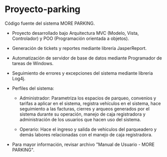 # Proyecto-parking
Código fuente del sistema MORE PARKING.

- Proyecto desarrollado bajo Arquitectura MVC (Modelo, Vista, Controlador) y POO (Programación orientada a objetos).
- Generación de tickets y reportes mediante librería JasperReport.
- Automatización de servidor de base de datos mediante Programador de tareas de Windows. 
- Seguimiento de errores y excepciones del sistema mediante libreria Log4j.
- Perfiles del sistema:
  - Administrador: Parametriza los espacios de parqueo, convenios y tarifas a aplicar en el sistema, registra vehículos en el sistema,
                   hace seguimiento a las facturas, cierres y arqueos generados por el sistema durante su operación, manejo de caja
                   registradora y administración de los usuarios que hacen uso del sistema.

  - Operario: Hace el ingreso y salida de vehiculos del parqueadero y demás labores relacionadas con el manejo de caja registradora.

- Para mayor información, revisar archivo "Manual de Usuario - MORE PARKING". 
